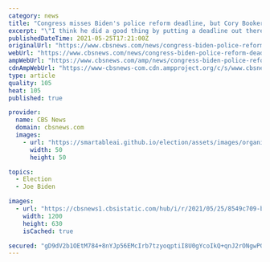 ```yaml
---
category: news
title: "Congress misses Biden's police reform deadline, but Cory Booker says \"a lot of progress was made\" over weekend"
excerpt: "\"I think he did a good thing by putting a deadline out there, trying to motivate more momentum, but he understands what's important here is to get a landmark bill done,\" Booker said Tuesday."
publishedDateTime: 2021-05-25T17:21:00Z
originalUrl: "https://www.cbsnews.com/news/congress-biden-police-reform-deadline-cory-booker/"
webUrl: "https://www.cbsnews.com/news/congress-biden-police-reform-deadline-cory-booker/"
ampWebUrl: "https://www.cbsnews.com/amp/news/congress-biden-police-reform-deadline-cory-booker/"
cdnAmpWebUrl: "https://www-cbsnews-com.cdn.ampproject.org/c/s/www.cbsnews.com/amp/news/congress-biden-police-reform-deadline-cory-booker/"
type: article
quality: 105
heat: 105
published: true

provider:
  name: CBS News
  domain: cbsnews.com
  images:
    - url: "https://smartableai.github.io/election/assets/images/organizations/cbsnews.com-50x50.jpg"
      width: 50
      height: 50

topics:
  - Election
  - Joe Biden

images:
  - url: "https://cbsnews1.cbsistatic.com/hub/i/r/2021/05/25/8549c709-b1af-4a06-bf64-b3a5ea189108/thumbnail/1200x630/786ddc6d3000e1ec48f946dcc495ce66/0525-ctm-policereform-booker-722458-640x360.jpg"
    width: 1200
    height: 630
    isCached: true

secured: "gD9dV2b1OEtM784+8nYJp56EMcIrb7tzyoqptiI8U0gYcoIkQ+qnJ2rONgwPGDMQ7OspC6bJSaa9Ng0RYmzEd89CdmWGur2l3P6umFwR1+N7G86Ksj0WrhnvCJDPhjbFoCpLFpID3TCj0ebEHeSHaqR3E04J96f6HQcxF+wMoWB1D17WyUJpx3zwbiXuEj7oQXcDS/9hT6+Pndvkv4NYj6VTegH/u+2HroHc1ON9RzVYdzXr4v5r8pzrg3dvT92vC7e7X4jOfvKQPT3UnfLVUu0g7s+hUubqV+sOejJjFfe7uxJ4As44NNQfUnb4xc29BUSj23oxE6o2WgpfYyNH5ySN1VrxGAvH+7+4hefhRjQ=;WdCjVuNGBTAa1390DGK7Aw=="
---
```


